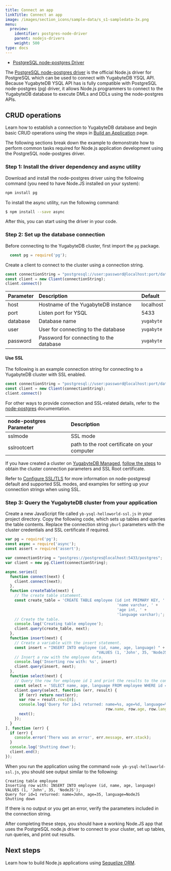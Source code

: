 ```yaml
---
title: Connect an app
linkTitle: Connect an app
image: /images/section_icons/sample-data/s_s1-sampledata-3x.png
menu:
  preview:
    identifier: postgres-node-driver
    parent: nodejs-drivers
    weight: 500
type: docs
---
```


<ul class="nav nav-tabs-alt nav-tabs-yb">

  <li >
    <a href="/preview/drivers-orms/nodejs/postgres-node-driver/" class="nav-link active">
      <i class="icon-postgres" aria-hidden="true"></i>
      PostgreSQL node-postgres Driver
    </a>
  </li>

</ul>

The [PostgreSQL node-postgres driver](https://node-postgres.com/) is the official Node.js driver for PostgreSQL which can be used to connect with YugabyteDB YSQL API. Because YugabyteDB YSQL API has is fully compatible with PostgreSQL node-postgres (pg) driver, it allows Node.js programmers to connect to the YugabyteDB database to execute DMLs and DDLs using the node-postgres APIs.

## CRUD operations

Learn how to establish a connection to YugabyteDB database and begin basic CRUD operations using the steps in [Build an Application](/preview/develop/build-apps/additional-examples/nodejs/ysql-pg/) page.

The following sections break down the example to demonstrate how to perform common tasks required for Node.js application development using the PostgreSQL node-postgres driver.

### Step 1: Install the driver dependency and async utility

Download and install the node-postgres driver using the following command (you need to have Node.JS installed on your system):

```sh
npm install pg
```

To install the async utility, run the following command:

```sh
$ npm install --save async
```

After this, you can start using the driver in your code.

### Step 2:  Set up the database connection

Before connecting to the YugabyteDB cluster, first import the `pg` package.

``` js
  const pg = require('pg');
```

Create a client to connect to the cluster using a connection string.

```javascript
const connectionString = "postgresql://user:password@localhost:port/database"
const client = new Client(connectionString);
client.connect()
```

| Parameter | Description | Default |
| :-------- | :---------- | :------ |
| host | Hostname of the YugabyteDB instance | localhost |
| port | Listen port for YSQL | 5433 |
| database | Database name | `yugabyte` |
| user | User for connecting to the database | `yugabyte` |
| password | Password for connecting to the database | `yugabyte` |

#### Use SSL

The following is an example connection string for connecting to a YugabyteDB cluster with SSL enabled.

```javascript
const connectionString = "postgresql://user:password@localhost:port/database?ssl=true&sslmode=verify-full&sslrootcert=~/.postgresql/root.crt"
const client = new Client(connectionString);
client.connect()
```

For other ways to provide connection and SSL-related details, refer to the [node-postgres](https://node-postgres.com/) documentation.

| node-postgres Parameter | Description |
| :---------------------- | :---------- |
| sslmode | SSL mode |
| sslrootcert | path to the root certificate on your computer |

If you have created a cluster on [YugabyteDB Managed](https://www.yugabyte.com/cloud/), [follow the steps](../../../yugabyte-cloud/cloud-connect/connect-applications/) to obtain the cluster connection parameters and SSL Root certificate.

Refer to [Configure SSL/TLS](../../../reference/drivers/nodejs/postgres-pg-reference/#configure-ssl-tls) for more information on node-postgresql default and supported SSL modes, and examples for setting up your connection strings when using SSL.

### Step 3: Query the YugabyteDB cluster from your application

Create a new JavaScript file called `yb-ysql-helloworld-ssl.js` in your project directory. Copy the following code, which sets up tables and queries the table contents. Replace the connection string `yburl` parameters with the cluster credentials and SSL certificate if required.

```js
var pg = require('pg');
const async = require('async');
const assert = require('assert');

var connectionString = "postgres://postgres@localhost:5433/postgres";
var client = new pg.Client(connectionString);

async.series([
  function connect(next) {
    client.connect(next);
  },
  function createTable(next) {
    // The create table statement.
    const create_table = 'CREATE TABLE employee (id int PRIMARY KEY, ' +
                                                 'name varchar, ' +
                                                 'age int, ' +
                                                 'language varchar);';
    // Create the table.
    console.log('Creating table employee');
    client.query(create_table, next);
  },
  function insert(next) {
    // Create a variable with the insert statement.
    const insert = "INSERT INTO employee (id, name, age, language) " +
                                        "VALUES (1, 'John', 35, 'NodeJS');";
    // Insert a row with the employee data.
    console.log('Inserting row with: %s', insert)
    client.query(insert, next);
  },
  function select(next) {
    // Query the row for employee id 1 and print the results to the console.
    const select = 'SELECT name, age, language FROM employee WHERE id = 1;';
    client.query(select, function (err, result) {
      if (err) return next(err);
      var row = result.rows[0];
      console.log('Query for id=1 returned: name=%s, age=%d, language=%s',
                                            row.name, row.age, row.language);
      next();
    });
  }
], function (err) {
  if (err) {
    console.error('There was an error', err.message, err.stack);
  }
  console.log('Shutting down');
  client.end();
});
```

When you run the application using the command `node yb-ysql-helloworld-ssl.js`, you should see output similar to the following:

```output
Creating table employee
Inserting row with: INSERT INTO employee (id, name, age, language) VALUES (1, 'John', 35, 'NodeJS');
Query for id=1 returned: name=John, age=35, language=NodeJS
Shutting down
```

If there is no output or you get an error, verify the parameters included in the connection string.

After completing these steps, you should have a working Node.JS app that uses the PostgreSQL node.js driver to connect to your cluster, set up tables, run queries, and print out results.

## Next steps

Learn how to build Node.js applications using [Sequelize ORM](../sequelize).
